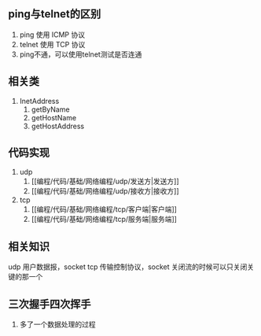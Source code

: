 ## ping与telnet的区别
1. ping 使用 ICMP 协议
2. telnet 使用 TCP 协议
3. ping不通，可以使用telnet测试是否连通

## 相关类
1. InetAddress
   1. getByName
   2. getHostName
   3. getHostAddress

## 代码实现 
1. udp
   1. [[编程/代码/基础/网络编程/udp/发送方|发送方]]
   2. [[编程/代码/基础/网络编程/udp/接收方|接收方]]
2. tcp
   1. [[编程/代码/基础/网络编程/tcp/客户端|客户端]]
   2. [[编程/代码/基础/网络编程/tcp/服务端|服务端]]

## 相关知识
udp 用户数据报，socket 
tcp 传输控制协议，socket
关闭流的时候可以只关闭关键的那一个

## 三次握手四次挥手
1. 多了一个数据处理的过程